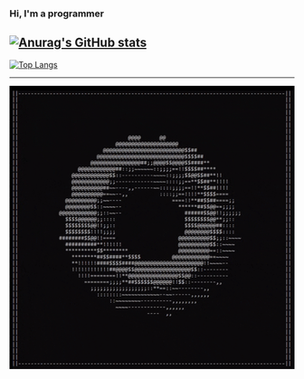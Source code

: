 ### Hi, I'm a programmer

[![Anurag's GitHub stats](https://github-readme-stats.vercel.app/api?username=KGebski0036&show_icons=true&theme=github_dark)](https://github.com/anuraghazra/github-readme-stats)
---
[![Top Langs](https://github-readme-stats.vercel.app/api/top-langs/?username=KGebski0036)](https://github.com/anuraghazra/github-readme-stats)

---
![Donat](https://raw.githubusercontent.com/andrei811/donut-shape-console/main/image/donut.gif)

<!--
**KGebski0036/KGebski0036** is a ✨ _special_ ✨ repository because its `README.md` (this file) appears on your GitHub profile.

Here are some ideas to get you started:

- 🔭 I’m currently working on ...
- 🌱 I’m currently learning ...
- 👯 I’m looking to collaborate on ...
- 🤔 I’m looking for help with ...
- 💬 Ask me about ...
- 📫 How to reach me: ...
- 😄 Pronouns: ...
- ⚡ Fun fact: ...
-->
